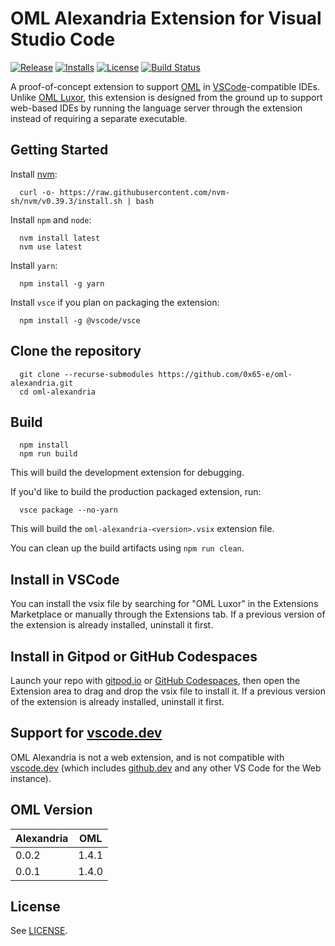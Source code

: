 # OML Alexandria Extension for Visual Studio Code

[![Release](https://img.shields.io/github/v/release/0x65-e/oml-alexandria?label=release&logo=github&style=flat-square)](https://github.com/0x65-e/oml-alexandria/releases/latest)
[![Installs](https://img.shields.io/visual-studio-marketplace/i/pteam-ptolemy.oml-alexandria?logo=visualstudiocode&color=informational&style=flat-square)](https://marketplace.visualstudio.com/items?itemName=pteam-ptolemy.oml-alexandria)
[![License](https://img.shields.io/github/license/0x65-e/oml-alexandria?logo=apache&style=flat-square)](https://www.apache.org/licenses/LICENSE-2.0.html)
[![Build Status](https://img.shields.io/github/actions/workflow/status/0x65-e/oml-alexandria/linter.yml?branch=main&logo=github&style=flat-square)](https://github.com/0x65-e/oml-alexandria/actions/workflows/linter.yml)

A proof-of-concept extension to support [OML](https://opencaesar.github.io/oml) in [VSCode](https://code.visualstudio.com/)-compatible IDEs. Unlike [OML Luxor](https://github.com/opencaesar/oml-luxor/), this extension is designed from the ground up to support web-based IDEs by running the language server through the extension instead of requiring a separate executable.

## Getting Started

Install [nvm](https://github.com/creationix/nvm#install-script):

```shell
  curl -o- https://raw.githubusercontent.com/nvm-sh/nvm/v0.39.3/install.sh | bash
```

Install `npm` and `node`:

```shell
  nvm install latest
  nvm use latest
```

Install `yarn`:
```shell
  npm install -g yarn
```

Install `vsce` if you plan on packaging the extension:
```shell
  npm install -g @vscode/vsce
```

## Clone the repository

```shell
  git clone --recurse-submodules https://github.com/0x65-e/oml-alexandria.git
  cd oml-alexandria
```

## Build

```shell
  npm install
  npm run build
```

This will build the development extension for debugging.

If you'd like to build the production packaged extension, run:
```shell
  vsce package --no-yarn
```

This will build the `oml-alexandria-<version>.vsix` extension file.

You can clean up the build artifacts using ```npm run clean```.

## Install in VSCode

You can install the vsix file by searching for "OML Luxor" in the Extensions Marketplace or manually through the Extensions tab. If a previous version of the extension is already installed, uninstall it first.

## Install in Gitpod or GitHub Codespaces

Launch your repo with [gitpod.io](https://www.gitpod.io/) or [GitHub Codespaces](https://github.com/features/codespaces), then open the Extension area to drag and drop the vsix file to install it. If a previous version of the extension is already installed, uninstall it first.

## Support for [vscode.dev](https://vscode.dev)

OML Alexandria is not a web extension, and is not compatible with [vscode.dev](https://vscode.dev) (which includes [github.dev](https://github.dev) and any other VS Code for the Web instance).

## OML Version

| Alexandria | OML |
|------------|-----|
| 0.0.2      | 1.4.1 |
| 0.0.1      | 1.4.0 |

## License

See [LICENSE](./LICENSE).
